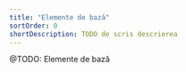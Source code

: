 ```yaml
---
title: "Elemente de bază"
sortOrder: 0
shortDescription: TODO de scris descrierea
---
```


@TODO: Elemente de bază
